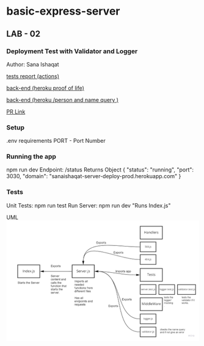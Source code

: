 # basic-express-server

## LAB - 02
### Deployment Test with Validator and Logger
Author: Sana Ishaqat

[tests report (actions)](https://github.com/SanaIshaqat/basic-express-server/actions)

[back-end (heroku proof of life)](https://sana-basic-express-server-02.herokuapp.com/alive)

[back-end (heroku /person and name query )](https://sana-basic-express-server-02.herokuapp.com/person?name=sana)

[PR Link](https://github.com/SanaIshaqat/server-deployment-practice/pull/4)

### Setup
.env requirements
PORT - Port Number


### Running the app
npm run dev
Endpoint: /status
Returns Object
{
  "status": "running",
  "port": 3030,
  "domain": "sanaishaqat-server-deploy-prod.herokuapp.com"
}

### Tests
Unit Tests: npm run test
Run Server: npm run dev "Runs Index.js"

UML
![](UML02.jpg)